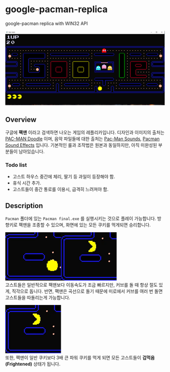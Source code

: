 # google-pacman-replica
google-pacman replica with WIN32 API

<img src='https://github.com/teumal/google-pacman-replica/blob/main/pacman%20screenshot.PNG?raw=true'></img>

## Overview
구글에 **팩맨** 이라고 검색하면 나오는 게임의 레플리카입니다. 디자인과 이미지의 출처는 [PAC-MAN Doodle](https://www.google.com/search?q=%ED%8C%A9%EB%A7%A8&sxsrf=AJOqlzXBLCsyMjlyfYBAdCktiTSromhGOQ%3A1675050104488&source=hp&ei=eDzXY5qqG5vw4-EPz-mc4As&iflsig=AK50M_UAAAAAY9dKiHjFIRKgkVezUuriGxuUGaxih4ap&oq=&gs_lcp=Cgdnd3Mtd2l6EAMYAzIHCCMQ6gIQJzIHCCMQ6gIQJzIHCCMQ6gIQJzIHCCMQ6gIQJzIHCCMQ6gIQJzIHCCMQ6gIQJzIHCCMQ6gIQJzIHCCMQ6gIQJzIHCCMQ6gIQJzIHCCMQ6gIQJ1AAWABg7hRoAXAAeACAAQCIAQCSAQCYAQCwAQo&sclient=gws-wiz) 이며, 음악 파일들에 대한 출처는  [Pac-Man Sounds](https://www.classicgaming.cc/classics/pac-man/sounds),  [Pacman Sound Effects](http://soundfxcenter.com/sound_effect/search.php?sfx=Pacman) 입니다. 기본적인 룰과 조작법은 원본과 동일하지만, 아직 미완성된 부분들이 남아있습니다. 

### Todo list
- 고스트 하우스 중간에 체리, 딸기 등 과일이 등장해야 함.
- 휴식 시간 추가.
- 고스트들이 중간 통로를 이용시, 급격히 느려져야 함.

## Description
``Pacman`` 폴더에 있는 ``Pacman final.exe`` 를 실행시키는 것으로 플레이 가능합니다. 방향키로 팩맨을 조종할 수 있으며, 화면에 있는 모든 쿠키를 먹게되면 승리합니다. 

<img src="https://github.com/teumal/google-pacman-replica/blob/main/ezgif.com-gif-maker.gif?raw=true"></img><img src="https://github.com/teumal/google-pacman-replica/blob/main/ghost%20curve%20to.gif?raw=true"></img><br>
고스트들은 일반적으로 팩맨보다 이동속도가 조금 빠르지만, 커브를 돌 때 항상 절도 있게, 직각으로 돕니다. 반면, 팩맨은 곡선으로 돌기 때문에 미로에서 커브를 여러 번 돌면 고스트들을 따돌리는게 가능합니다. <br>

<img src="https://github.com/teumal/google-pacman-replica/blob/main/ghost%20curve%20to.gif?raw=true"></img><br>
또한, 팩맨이 일반 쿠키보다 3배 큰 파워 쿠키를 먹게 되면  모든 고스트들이 **겁먹음(Frightened)** 상태가 됩니다. 




